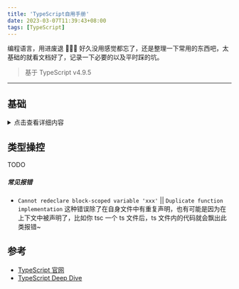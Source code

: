 ```yaml
---
title: 'TypeScript自用手册'
date: 2023-03-07T11:39:43+08:00
tags: [TypeScript]
---
```


编程语言，用进废退 🤦🏻‍♀️ 好久没用感觉都忘了，还是整理一下常用的东西吧，太基础的就看文档好了，记录一下必要的以及平时踩的坑。

> 基于 TypeScript v4.9.5

---

## 基础

<details>
<summary>点击查看详细内容</summary>

##### 两个基础配置

- noImplicitAny，开启后，类型被推断为 any 将会报错
- strictNullChecks，开启后，null 和 undefined 只能被赋值给对应的自身类型了

##### 联合类型

注意点是：在调用联合类型的方法前，除非这个方法在联合类型的所有类型上都有，否则必须明确指定是哪个类型，才能调用。

```TS
function test(type: string | string[]) {
  type.toString();    // no problem, both have methods toString()
  type.toLowerCase(); // error 👇🏻
  // it should be： typeof type === 'string' && type.toLowerCase()
  // 在 TS 中，这叫做 收紧 Narrow，typeof/instanceof/in/boolean/equal/assert
}
```

对于下方类似对象中某个值使用联合类型且「作为函数入参」的处理：

```TS
// bad
interface Shape {
  kind: "circle" | "square";  // 即使确定了是circle, 但是使用radius还得做一次非空断言
  radius?: number;
  sideLength?: number;
}
function getArea(shape: Shape) {
  if (shape.kind === 'circle') {
    return Math.PI * shape.radius! ** 2; // 需要非空断言 (在变量后添加!,用以排除null和undefined)
  }
}

// good
interface Circle {
  kind: "circle";
  radius: number;
}
interface Square {
  kind: "square";
  sideLength: number;
}
type Shape = Circle | Square; // 这样确定为某一个类型后,使用对应的属性不再用作非空断言了

function getArea(shape: Shape) {
  if (shape.kind === 'circle') {
    return Math.PI * shape.radius ** 2;
  }
}
```

##### type 和 interface

- type
  - 其他类型的别名，可以是任何类型。
  - 不能重复声明
  - 对象类型通过 `&` 实现拓展
- interface
  - 只能表示对象。
  - 重复声明会合并
  - 对象类型通过 `extends` 实现拓展

##### 类型断言

有 `as` 和 `<T>var` 两种方式。在 `tsx`中只能使用`as`的方式。遇到复杂类型断言，可以先断言为`any`或`unknown`：

```TS
const demo = (variable as any) as T
```

##### 对象中的字面量类型

```TS
// 此处的method会被推断为 string
const req = { url: "https://example.com", method: "GET"}
// 想要让 「整个」 对象的所有字符串都变成字面量类型，可以使用 as const
const req = { url: "https://example.com", method: "GET"} as const
// 如果只想让对象中的某个属性变为字面量类型，单独使用断言即可
const req = { url: "https://example.com", method: "GET" as "GET"}
```

`as const` 类似的断言也出现在 rest arguments

```TS
// Inferred as 2-length tuple
const args = [8, 5] as const;
const angle = Math.atan2(...args);
```

---

##### 函数类型

- 函数表达式
  ```TS
  type Fn = (p: string) => void
  ```
- 调用签名
  ```TS
  type DescribableFunction = {
    description: string;
    (someArg: number): boolean;
  };
  interface CallOrConstruct {
    new (s: string): Date; // 构造函数类型
    (n?: number): number;
  }
  ```

##### 函数的泛型

当函数的『输入、输出有关联』或者『输入的参数之间』有关联，那么就可以考虑到使用泛型了。

```TS
// 这样函数调用后的返回数据的类型会被 「自动推断」 出来
function firstEl<T>(arr: T[]): T | undefined {
  return arr[0];
}

// 「泛型约束」 也使用 extends 关键字, 下方T必须具有一个length属性
function first<T extends {length: number}>(p: T[]): T | undefined {
  return p[0];
}

// 有时候泛型不确定可能有不同值，那么在--调用的时候--需要 「手动指明」
function combine<Type>(arr1: Type[], arr2: Type[]): Type[] {
  return arr1.concat(arr2);
}
const demo = combine<string | number>([1,2,3], ['hello'])
```

##### 函数重载

```TS
function fn(x: boolean): void;
function fn(x: string): void;
// Note, implementation signature needs to cover all overloads
function fn(x: boolean | string) {
  console.log(x)
}
```

##### unknown | void | never

- unknown，相比 any 更加安全，比如：
  ```TS
  function demo(a: unknown) {
    a.b() // ts 会提示 'a' is of type 'unknown'
  }
  ```
- void， 不是表示不返回值，而是会忽略返回值

  ```TS
  type voidFunc = () => void;
  const fn: voidFunc = () => true; // is ok
  const a = fn() // a is void type

  // but! 如果直接字面量function声明的话 机会报错
  function f2(): void {
    // @ts-expect-error
    return true; // 没有上方注释就会报错了
  }
  ```

- never，表示不存在的类型

---

##### 索引签名

预先不清楚具体属性名，但是知道数据结构就可以使用这个了。

能做索引签名的有这几种：

- string
- number
- symbol
- 模板字符串
- 以上四种的组合的联合类型

需要注意的是，如果对象中同时存在两个索引，那么其他索引的返回类型必须是 string 索引的子集：

```TS
interface Animal {
  name: string;
}
interface Dog extends Animal {
  age: string;
}
// Animal 和 Dog 交换一下才对
interface Demo {
  [x: number]: Animal;
  [x: string]: Dog;
}
```

##### 对象的泛型

更优雅的处理对象类型，这可以帮助我们避免写函数重载。

```TS
interface Demo<T> {
  type: T;
}
const a: Demo<string> = {
  type: 'hello'
}
```

`type` 别名表示范围比 `interface` 接口更大，所以对于泛型的使用范围更广：

```TS
type OrNull<Type> = Type | null;

type OneOrMany<Type> = Type | Type[];

type OneOrManyOrNull<Type> = OrNull<OneOrMany<Type>>; // 等价于 OneOrMany<Type> | null

type OneOrManyOrNullStrings = OneOrManyOrNull<string>; // 等价于 string | string[] | null
```

---

</details>

## 类型操控

TODO
##### 常见报错

- `Cannot redeclare block-scoped variable 'xxx'` || `Duplicate function implementation` 这种错误除了在自身文件中有重复声明，也有可能是因为在上下文中被声明了，比如你 tsc 一个 ts 文件后，ts 文件内的代码就会飘出此类报错~

## 参考

- [TypeScript 官网](https://www.typescriptlang.org/)
- [TypeScript Deep Dive](https://basarat.gitbook.io/typescript/)
